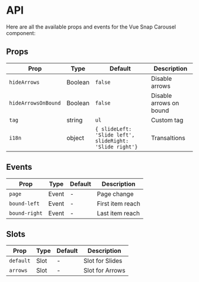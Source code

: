 # API
Here are all the available props and events for the Vue Snap Carousel component:

## Props

| Prop | Type | Default | Description |
|------|------|---------|-------------|
| `hideArrows` | Boolean | `false` | Disable arrows |
| `hideArrowsOnBound` | Boolean | `false` | Disable arrows on bound |
| `tag` | string | `ul` | Custom tag |
| `i18n` | object | `{ slideLeft: 'Slide left', slideRight: 'Slide right'}` | Transaltions |

## Events

| Prop | Type | Default | Description |
|------|------|---------|-------------|
| `page` | Event | - | Page change |
| `bound-left` | Event | - | First item reach |
| `bound-right` | Event | - | Last item reach |

## Slots

| Prop | Type | Default | Description |
|------|------|---------|-------------|
| `default` | Slot | - | Slot for Slides |
| `arrows` | Slot | - | Slot for Arrows |
